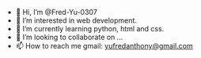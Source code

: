 - 👋 Hi, I’m @Fred-Yu-0307
- 👀 I’m interested in web development.
- 🌱 I’m currently learning python, html and css.
- 💞️ I’m looking to collaborate on ...
- 📫 How to reach me gmail: yufredanthony@gmail.com

<!---
Fred-Yu-0307/Fred-Yu-0307 is a ✨ special ✨ repository because its `README.md` (this file) appears on your GitHub profile.
You can click the Preview link to take a look at your changes.
--->
